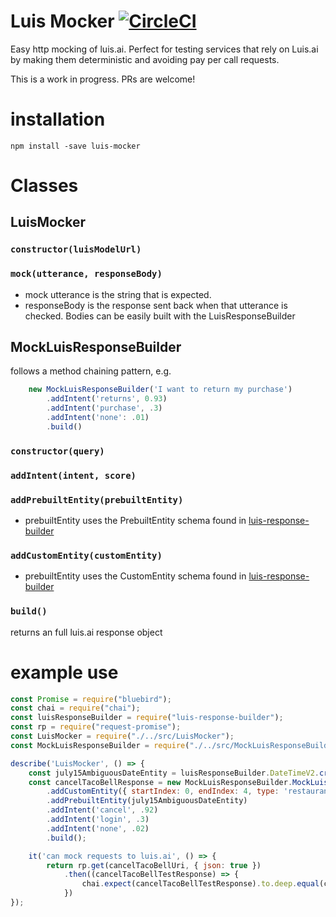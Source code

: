 # Luis Mocker [![CircleCI](https://circleci.com/gh/microsoftly/luis-mocker.svg?style=shield)](https://circleci.com/gh/microsoftly/luis-mocker)
Easy http mocking of luis.ai. Perfect for testing services that rely on Luis.ai by making them deterministic and avoiding pay per call requests.

This is a work in progress. PRs are welcome! 
# installation
```npm install -save luis-mocker```
# Classes
## LuisMocker
### ```constructor(luisModelUrl)```
### ```mock(utterance, responseBody)```
* mock utterance is the string that is expected.
* responseBody is the response sent back when that utterance is checked. Bodies can be easily built with the LuisResponseBuilder
## MockLuisResponseBuilder
follows a method chaining pattern, e.g.
```javascript
    new MockLuisResponseBuilder('I want to return my purchase')
        .addIntent('returns', 0.93)
        .addIntent('purchase', .3)
        .addIntent('none': .01)
        .build()
```
### ```constructor(query)```
### ```addIntent(intent, score)```
### ```addPrebuiltEntity(prebuiltEntity)```
* prebuiltEntity uses the PrebuiltEntity schema found in [luis-response-builder](github.com/microsoftly/luis-response-builder)
### ```addCustomEntity(customEntity)```
* prebuiltEntity uses the CustomEntity schema found in [luis-response-builder](github.com/microsoftly/luis-response-builder)
### ```build()```
returns an full luis.ai response object
# example use
``` javascript
const Promise = require("bluebird");
const chai = require("chai");
const luisResponseBuilder = require("luis-response-builder");
const rp = require("request-promise");
const LuisMocker = require("./../src/LuisMocker");
const MockLuisResponseBuilder = require("./../src/MockLuisResponseBuilder");

describe('LuisMocker', () => {
    const july15AmbiguousDateEntity = luisResponseBuilder.DateTimeV2.createDateTimeV2_Date_EntityWithAmbiguousDate('July 15th', 0, 4, new Date('7/19'), new Date('2015'));
    const cancelTacoBellResponse = new MockLuisResponseBuilder.MockLuisResponseBuilder('I want to cancel my reservation at Taco Bell on July 15th')
        .addCustomEntity({ startIndex: 0, endIndex: 4, type: 'restaurantName', entity: 'taco bell', score: .98 })
        .addPrebuiltEntity(july15AmbiguousDateEntity)
        .addIntent('cancel', .92)
        .addIntent('login', .3)
        .addIntent('none', .02)
        .build();

    it('can mock requests to luis.ai', () => {
        return rp.get(cancelTacoBellUri, { json: true })
            .then((cancelTacoBellTestResponse) => {
                chai.expect(cancelTacoBellTestResponse).to.deep.equal(cancelTacoBellResponse);
            })
});
```